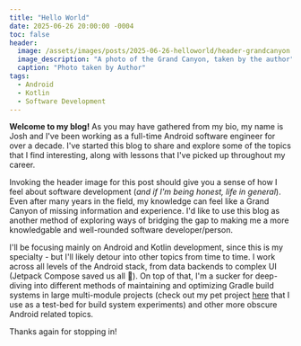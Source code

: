 ```yaml
---
title: "Hello World"
date: 2025-06-26 20:00:00 -0004
toc: false
header:
  image: /assets/images/posts/2025-06-26-helloworld/header-grandcanyon.webp
  image_description: "A photo of the Grand Canyon, taken by the author"
  caption: "Photo taken by Author"
tags:
  - Android
  - Kotlin
  - Software Development
---
```


**Welcome to my blog!** As you may have gathered from my bio, my name is Josh and I've been working as a full-time Android software engineer for over a decade. I've started this blog to share and explore some of the topics that I find interesting, along with lessons that I've picked up throughout my career.

Invoking the header image for this post should give you a sense of how I feel about software development (*and if I'm being honest, life in general*). Even after many years in the field, my knowledge can feel like a Grand Canyon of missing information and experience. I'd like to use this blog as another method of exploring ways of bridging the gap to making me a more knowledgable and well-rounded software developer/person.

I'll be focusing mainly on Android and Kotlin development, since this is my specialty - but I'll likely detour into other topics from time to time. I work across all levels of the Android stack,  from data backends to complex UI (Jetpack Compose saved us all :pray:). On top of that, I'm a sucker for deep-diving into different methods of maintaining and optimizing Gradle build systems in large multi-module projects (check out my pet project [here](https://github.com/jsoberg/Android-Net-Info) that I use as a test-bed for build system experiments) and other more obscure Android related topics.

Thanks again for stopping in!